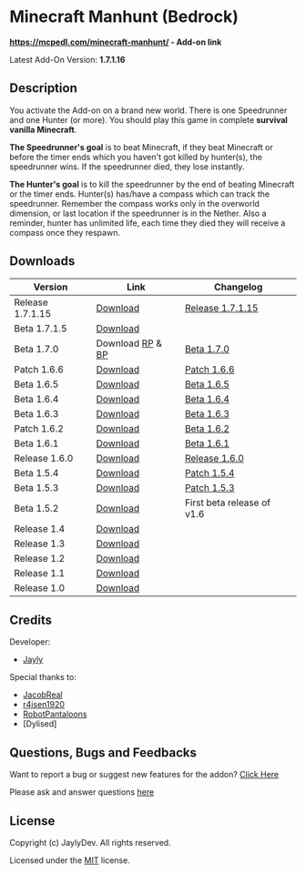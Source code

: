 # Minecraft Manhunt (Bedrock)
**https://mcpedl.com/minecraft-manhunt/ - Add-on link**

Latest Add-On Version: **1.7.1.16**

## Description
You activate the Add-on on a brand new world. There is one Speedrunner and one Hunter (or more). You should play this game in complete **survival vanilla Minecraft**. 

**The Speedrunner's goal** is to beat Minecraft, if they beat Minecraft or before the timer ends which you haven't got killed by hunter(s), the speedrunner wins. If the speedrunner died, they lose instantly.

**The Hunter's goal** is to kill the speedrunner by the end of beating Minecraft or the timer ends. Hunter(s) has/have a compass which can track the speedrunner. Remember the compass works only in the overworld dimension, or last location if the speedrunner is in the Nether. Also a reminder, hunter has unlimited life, each time they died they will receive a compass once they respawn.

## Downloads
Version | Link | Changelog
----|----|----|
Release 1.7.1.15 | [Download](https://linkvertise.com/329333/mcmh?o=sharing) | [Release 1.7.1.15](https://github.com/JaylyDev/manhunt/blob/main/.github/Changelog/Release%201.7.1.md)
Beta 1.7.1.5 | [Download](https://cdn.discordapp.com/attachments/571863283657867294/874241176000159744/manhunt_v1.7.1.mcaddon)
Beta 1.7.0 | Download [RP](https://cdn.discordapp.com/attachments/571863283657867294/872084025580347392/manhunt_v1.7.0.2.mcaddon) & [BP](https://cdn.discordapp.com/attachments/734424410668138576/872115908712222790/mcmhbp.mcpack) | [Beta 1.7.0](https://github.com/JaylyDev/manhunt/blob/main/.github/Changelog/Beta%201.7.0.md)
Patch 1.6.6 | [Download](https://file-link.net/329333/mcmh) | [Patch 1.6.6](https://github.com/JaylyDev/manhunt/blob/main/.github/Changelog/Patch%201.6.6.md)
Beta 1.6.5 | [Download](https://github.com/JaylyDev/manhunt/blob/main/.github/Changelog/Beta%201.6.5.md) | [Beta 1.6.5](https://github.com/JaylyDev/manhunt/blob/main/.github/Changelog/Beta%201.6.5.md)
Beta 1.6.4 | [Download](https://cdn.discordapp.com/attachments/571863283657867294/868009633325928478/manhunt-v1.6.4.13.mcaddon) | [Beta 1.6.4](https://github.com/JaylyDev/manhunt/blob/main/.github/Changelog/Beta%201.6.4.md)
Beta 1.6.3 | [Download](https://cdn.discordapp.com/attachments/571863283657867294/867357522393563146/manhunt-v1.6.3.mcaddon) | [Beta 1.6.3](https://github.com/JaylyDev/manhunt/blob/main/.github/Changelog/Beta%201.6.3.md)
Patch 1.6.2 | [Download](https://cdn.discordapp.com/attachments/571863283657867294/864080875637309440/manhunt-v1.6.2.mcaddon) | [Beta 1.6.2](https://github.com/JaylyDev/manhunt/blob/main/.github/Changelog/Patch%201.6.2.md)
Beta 1.6.1 | [Download](https://cdn.discordapp.com/attachments/571863283657867294/863670881233272842/manhunt-v1.6.1.mcaddon) | [Beta 1.6.1](https://github.com/JaylyDev/manhunt/blob/main/.github/Changelog/Beta%201.6.1.md)
Release 1.6.0 | [Download](https://up-to-down.net/329333/mcmh160) | [Release 1.6.0](https://github.com/JaylyDev/manhunt/blob/main/.github/Changelog/Release%201.6.0.md)
Beta 1.5.4 | [Download](https://cdn.discordapp.com/attachments/734424410668138576/853232013343457320/Beta_1.5.4.mcpack) | [Patch 1.5.4](https://github.com/JaylyDev/manhunt/blob/main/.github/Changelog/Patch%201.5.4.md)
Beta 1.5.3 | [Download](https://cdn.discordapp.com/attachments/734424410668138576/853014317656703036/manhunt-beta.mcpack)| [Patch 1.5.3](https://github.com/JaylyDev/manhunt/blob/main/.github/Changelog/Patch%201.5.3.md)
Beta 1.5.2 | [Download](https://cdn.discordapp.com/attachments/571487722934370314/850397646538932284/manhunt-beta.mcpack) | First beta release of v1.6
Release 1.4 | [Download](https://www.mediafire.com/folder/e9fnoqwu530kf/Manhunt+2.4+(2020-08-29))
Release 1.3 | [Download](https://www.mediafire.com/folder/rvelcp0kbo9g6/Manhunt+1.3.0+(2020-07-09))
Release 1.2 | [Download](https://www.mediafire.com/folder/1z3qxmkb2penr/Manhunt+1.2.0+(2020-07-03))
Release 1.1 | [Download](https://www.mediafire.com/folder/89p1l4m5xmto9/Manhunt+1.1.0+(2020-06-12))
Release 1.0 | [Download](https://www.mediafire.com/folder/sz51u52fblyyl/Manhunt+1.0.0+(2020-06-10))

## Credits
Developer: 
- [Jayly](https://mcpedl.com/user/itsdominicplays/)

Special thanks to:
- [JacobReal](https://mcpedl.com/user/dreamcraft-studios/)
- [r4isen1920](https://mcpedl.com/user/r4isen1920/)
- [RobotPantaloons](https://mcpedl.com/user/RobotPantaloons/)
- [Dylised]

## Questions, Bugs and Feedbacks
Want to report a bug or suggest new features for the addon? [Click Here](https://github.com/JaylyDev/manhunt/issues/new/choose)

Please ask and answer questions [here](https://discord.gg/Xn8TCJWA)

## License
Copyright (c) JaylyDev. All rights reserved.

Licensed under the [MIT](https://github.com/JaylyDev/manhunt/blob/main/LICENSE) license.
